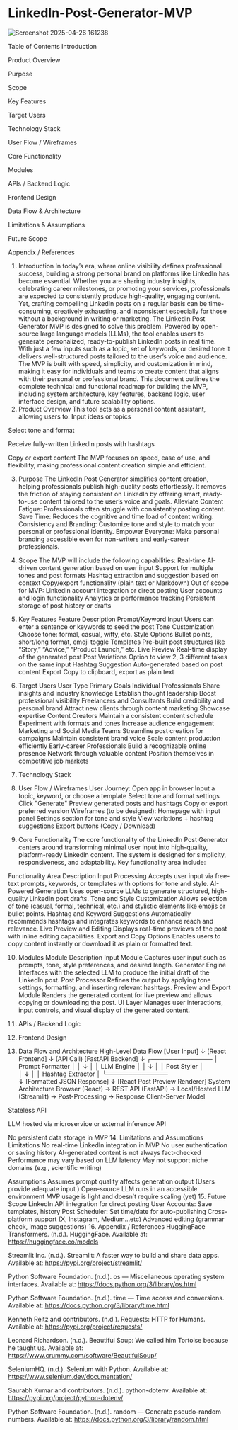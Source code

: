 # LinkedIn-Post-Generator-MVP
![Screenshot 2025-04-26 161238](https://github.com/user-attachments/assets/2a5d6bbd-52a6-42f2-9d04-c0c88f98c086)

Table of Contents
Introduction


Product Overview


Purpose


Scope


Key Features


Target Users


Technology Stack


User Flow / Wireframes


Core Functionality


Modules


APIs / Backend Logic


Frontend Design


Data Flow & Architecture


Limitations & Assumptions


Future Scope


Appendix / References




1. Introduction
In today’s era, where online visibility defines professional success, building a strong personal brand on platforms like LinkedIn has become essential. Whether you are sharing industry insights, celebrating career milestones, or promoting your services, professionals are expected to consistently produce high-quality, engaging content. Yet, crafting compelling LinkedIn posts on a regular basis can be time-consuming, creatively exhausting, and inconsistent especially for those without a background in writing or marketing.
The LinkedIn Post Generator MVP is designed to solve this problem. Powered by open-source large language models (LLMs), the tool enables users to generate personalized, ready-to-publish LinkedIn posts in real time. With just a few inputs such as a topic, set of keywords, or desired tone it delivers well-structured posts tailored to the user’s voice and audience. The MVP is built with speed, simplicity, and customization in mind, making it easy for individuals and teams to create content that aligns with their personal or professional brand.
This document outlines the complete technical and functional roadmap for building the MVP, including system architecture, key features, backend logic, user interface design, and future scalability options.
2. Product Overview
This tool acts as a personal content assistant, allowing users to:
Input ideas or topics


Select tone and format


Receive fully-written LinkedIn posts with hashtags


Copy or export content
The MVP focuses on speed, ease of use, and flexibility, making professional content creation simple and efficient.


3. Purpose
The LinkedIn Post Generator simplifies content creation, helping professionals publish high-quality posts effortlessly. It removes the friction of staying consistent on LinkedIn by offering smart, ready-to-use content tailored to the user’s voice and goals.
Alleviate Content Fatigue: Professionals often struggle with consistently posting content.
Save Time: Reduces the cognitive and time load of content writing.
Consistency and Branding: Customize tone and style to match your personal or professional identity.
Empower Everyone: Make personal branding accessible even for non-writers and early-career professionals.
4. Scope
The MVP will include the following capabilities:
Real-time AI-driven content generation based on user input
Support for multiple tones and post formats
Hashtag extraction and suggestion based on context
Copy/export functionality (plain text or Markdown)
Out of scope for MVP:
LinkedIn account integration or direct posting
User accounts and login functionality
Analytics or performance tracking
Persistent storage of post history or drafts
5. Key Features
Feature
Description
Prompt/Keyword Input
Users can enter a sentence or keywords to seed the post
Tone Customization
Choose tone: formal, casual, witty, etc.
Style Options
Bullet points, short/long format, emoji toggle
Templates
Pre-built post structures like “Story,” “Advice,” “Product Launch,” etc.
Live Preview
Real-time display of the generated post
Post Variations
Option to view 2, 3 different takes on the same input
Hashtag Suggestion
Auto-generated based on post content
Export
Copy to clipboard, export as plain text

6. Target Users
User Type
Primary Goals
Individual Professionals
Share insights and industry knowledge
Establish thought leadership
Boost professional visibility
Freelancers and Consultants
Build credibility and personal brand
Attract new clients through content marketing
Showcase expertise
Content Creators
Maintain a consistent content schedule
Experiment with formats and tones
Increase audience engagement
Marketing and Social Media Teams
Streamline post creation for campaigns
Maintain consistent brand voice
Scale content production efficiently
Early-career Professionals
Build a recognizable online presence
Network through valuable content
Position themselves in competitive job markets



7. Technology Stack

8. User Flow / Wireframes
User Journey:
Open app in browser
Input a topic, keyword, or choose a template
Select tone and format settings
Click "Generate"
Preview generated posts and hashtags
Copy or export preferred version
Wireframes (to be designed):
Homepage with input panel
Settings section for tone and style
View variations + hashtag suggestions
Export buttons (Copy / Download)

9. Core Functionality
The core functionality of the LinkedIn Post Generator centers around transforming minimal user input into high-quality, platform-ready LinkedIn content. The system is designed for simplicity, responsiveness, and adaptability. Key functionality area include:

Functionality Area
Description
Input Processing
Accepts user input via free-text prompts, keywords, or templates with options for tone and style.
AI-Powered Generation
Uses open-source LLMs to generate structured, high-quality LinkedIn post drafts.
Tone and Style Customization
Allows selection of tone (casual, formal, technical, etc.) and stylistic elements like emojis or bullet points.
Hashtag and Keyword Suggestions
Automatically recommends hashtags and integrates keywords to enhance reach and relevance.
Live Preview and Editing
Displays real-time previews of the post with inline editing capabilities.
Export and Copy Options
Enables users to copy content instantly or download it as plain or formatted text.

10. Modules
Module
Description
Input Module
Captures user input such as prompts, tone, style preferences, and desired length.
Generator Engine
Interfaces with the selected LLM to produce the initial draft of the LinkedIn post.
Post Processor
Refines the output by applying tone settings, formatting, and inserting relevant hashtags.
Preview and Export Module
Renders the generated content for live preview and allows copying or downloading the post.
UI Layer
Manages user interactions, input controls, and visual display of the generated content.

11. APIs / Backend Logic


12. Frontend Design

13. Data Flow and Architecture
High-Level Data Flow
[User Input]
      ↓
[React Frontend]
      ↓ (API Call)
[FastAPI Backend]
      ↓
 ┌──────────────
 │  Prompt Formatter    │
 │       ↓                             │
 │  LLM Engine              │
 │       ↓                             │
 │  Post Styler                 │  
 │       ↓                             │
 │  Hashtag Extractor    │
 └──────────────      
      ↓
[Formatted JSON Response]
      ↓
[React Post Preview Renderer]
System Architecture
Browser (React) → REST API (FastAPI) → Local/Hosted LLM (Streamlit) → Post-Processing → Response
Client-Server Model


Stateless API


LLM hosted via microservice or external inference API 


No persistent data storage in MVP
14. Limitations and Assumptions
Limitations
No real-time LinkedIn integration in MVP
No user authentication or saving history
AI-generated content is not always fact-checked
Performance may vary based on LLM latency
May not support niche domains (e.g., scientific writing)

Assumptions
Assumes prompt quality affects generation output (Users provide adequate input )
Open-source LLM runs in an accessible environment
MVP usage is light and doesn’t require scaling (yet)
15. Future Scope
LinkedIn API integration for direct posting
User Accounts: Save templates, history
Post Scheduler: Set time/date for auto-publishing
Cross-platform support (X, Instagram, Medium…etc)
Advanced editing (grammar check, image suggestions)
16. Appendix / References
HuggingFace Transformers. (n.d.). HuggingFace. Available at: https://huggingface.co/models


Streamlit Inc. (n.d.). Streamlit: A faster way to build and share data apps. Available at: https://pypi.org/project/streamlit/ 


Python Software Foundation. (n.d.). os — Miscellaneous operating system interfaces. Available at: https://docs.python.org/3/library/os.html 


Python Software Foundation. (n.d.). time — Time access and conversions. Available at: https://docs.python.org/3/library/time.html


Kenneth Reitz and contributors. (n.d.). Requests: HTTP for Humans. Available at: https://pypi.org/project/requests/


Leonard Richardson. (n.d.). Beautiful Soup: We called him Tortoise because he taught us. Available at: https://www.crummy.com/software/BeautifulSoup/


SeleniumHQ. (n.d.). Selenium with Python. Available at: https://www.selenium.dev/documentation/


Saurabh Kumar and contributors. (n.d.). python-dotenv. Available at: https://pypi.org/project/python-dotenv/


Python Software Foundation. (n.d.). random — Generate pseudo-random numbers. Available at: https://docs.python.org/3/library/random.html






